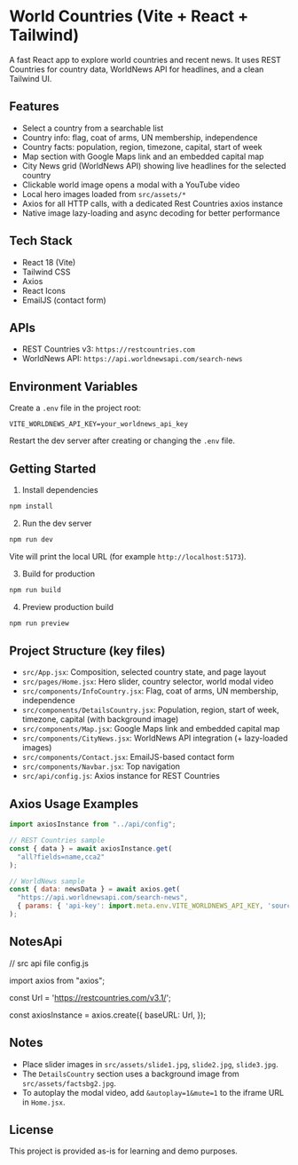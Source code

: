# World Countries (Vite + React + Tailwind)

A fast React app to explore world countries and recent news. It uses REST Countries for country data, WorldNews API for headlines, and a clean Tailwind UI.

## Features
- Select a country from a searchable list
- Country info: flag, coat of arms, UN membership, independence
- Country facts: population, region, timezone, capital, start of week
- Map section with Google Maps link and an embedded capital map
- City News grid (WorldNews API) showing live headlines for the selected country
- Clickable world image opens a modal with a YouTube video
- Local hero images loaded from `src/assets/*`
- Axios for all HTTP calls, with a dedicated Rest Countries axios instance
- Native image lazy-loading and async decoding for better performance

## Tech Stack
- React 18 (Vite)
- Tailwind CSS
- Axios
- React Icons
- EmailJS (contact form)

## APIs
- REST Countries v3: `https://restcountries.com`
- WorldNews API: `https://api.worldnewsapi.com/search-news`

## Environment Variables
Create a `.env` file in the project root:
```env
VITE_WORLDNEWS_API_KEY=your_worldnews_api_key
```
Restart the dev server after creating or changing the `.env` file.

## Getting Started
1) Install dependencies
```bash
npm install
```
2) Run the dev server
```bash
npm run dev
```
Vite will print the local URL (for example `http://localhost:5173`).

3) Build for production
```bash
npm run build
```
4) Preview production build
```bash
npm run preview
```

## Project Structure (key files)
- `src/App.jsx`: Composition, selected country state, and page layout
- `src/pages/Home.jsx`: Hero slider, country selector, world modal video
- `src/components/InfoCountry.jsx`: Flag, coat of arms, UN membership, independence
- `src/components/DetailsCountry.jsx`: Population, region, start of week, timezone, capital (with background image)
- `src/components/Map.jsx`: Google Maps link and embedded capital map
- `src/components/CityNews.jsx`: WorldNews API integration (+ lazy-loaded images)
- `src/components/Contact.jsx`: EmailJS-based contact form
- `src/components/Navbar.jsx`: Top navigation
- `src/api/config.js`: Axios instance for REST Countries

## Axios Usage Examples
```js
import axiosInstance from "../api/config";

// REST Countries sample
const { data } = await axiosInstance.get(
  "all?fields=name,cca2"
);

// WorldNews sample
const { data: newsData } = await axios.get(
  "https://api.worldnewsapi.com/search-news",
  { params: { 'api-key': import.meta.env.VITE_WORLDNEWS_API_KEY, 'source-countries': 'JM', number: 4 } }
);
```

## NotesApi 
// src api 
file config.js 

import axios from "axios";

const Url = 'https://restcountries.com/v3.1/';
 
const axiosInstance = axios.create({
  baseURL: Url,
});
## Notes
- Place slider images in `src/assets/slide1.jpg`, `slide2.jpg`, `slide3.jpg`.
- The `DetailsCountry` section uses a background image from `src/assets/factsbg2.jpg`.
- To autoplay the modal video, add `&autoplay=1&mute=1` to the iframe URL in `Home.jsx`.

## License
This project is provided as-is for learning and demo purposes.
